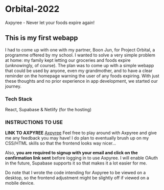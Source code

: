 # Orbital-2022
Axpyree - Never let your foods expire again!

## This is my first webapp
I had to come up with one with my partner, Boon Jun, for Project Orbital, a programme offered by my school. 
I wanted to solve a very simple problem at home: my family kept letting our groceries and foods expire (unknowingly, of course).
The plan was to come up with a simple webapp that could be used by anyone, even my grandmother, and to have a clear reminder on the homepage warning the user of 
any foods expiring.
With just these thoughts and no prior experience in app development, we started our journey. 

### Tech Stack 
React, Supabase & Netlify (for the hosting) 

### INSTRUCTIONS TO USE 
**LINK TO AXPYREE** [Axpyree](axpyree.netlify.app/login) 
Feel free to play around with Axpyree and give me any feedback you may have! I do plan to eventually brush up on my CSS/HTML skills so that the frontend looks way nicer...

Also, **you are required to signup with your email and click on the confirmation link sent** before logging in to use Axpyree. 
I will enable OAuth in the future, Supabase supports it so that makes it a lot easier for me.

Do note that I wrote the code intending for Axpyree to be viewed on a desktop, so the frontend adjustment might be slightly off if viewed on a mobile device. 






